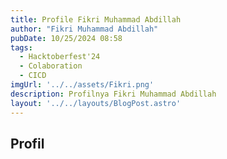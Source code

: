 ```yaml
---
title: Profile Fikri Muhammad Abdillah
author: "Fikri Muhammad Abdillah"
pubDate: 10/25/2024 08:58
tags:
  - Hacktoberfest'24  
  - Colaboration
  - CICD
imgUrl: '../../assets/Fikri.png'
description: Profilnya Fikri Muhammad Abdillah
layout: '../../layouts/BlogPost.astro'
---
```


## Profil